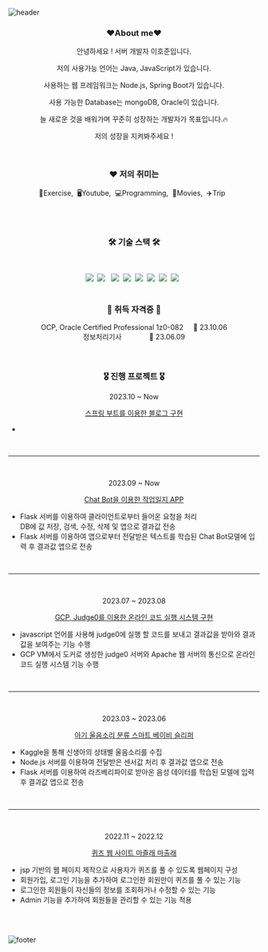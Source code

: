![header](https://capsule-render.vercel.app/api?type=waving&color=auto&height=200&section=header&text=Welcome%20to%20HoJun%20Github&fontSize=50&animation=twinkling&text-color=black)

<h3 align="center"><b>❤️About me❤️</b></h3>
<!--<p align="center"><a href="https://hojunleesunsin.github.io" target="_blank"><img src="https://img.shields.io/badge/BLOG-EA4AAA?style=flat&logo=GitHub Sponsors&logoColor=white"/></a></p> -->

<p align="center">안녕하세요 ! 서버 개발자 이호준입니다.</p>
<p align="center"> 저의 사용가능 언어는 Java, JavaScript가 있습니다.</p>
<p align="center"> 사용하는 웹 프레임워크는 Node.js, Spring Boot가 있습니다. </p>
<p align="center"> 사용 가능한 Database는 mongoDB, Oracle이 있습니다. </p>
<p align="center">늘 새로운 것을 배워가며 꾸준히 성장하는 개발자가 목표입니다.🔥</p>
<p align="center">저의 성장을 지켜봐주세요 !</p>

<br>

<h3 align="center">❤️ 저의 취미는</h3>
<p align="center">💪Exercise,&nbsp;&nbsp;🖥Youtube,&nbsp;&nbsp;💻Programming,&nbsp;&nbsp;🎥Movies,&nbsp;&nbsp;✈️Trip&nbsp;&nbsp;</p>

<br>
<br>

<h3 align="center"><b>🛠 기술 스택 🛠</b></h3>
</br>
<p align="center">
<img src="https://img.shields.io/badge/Java-ED8B00?style=flat-square&logo=openjdk&logoColor=white"/></a>&nbsp 
<img src="https://img.shields.io/badge/Spring-6DB33F?style=flat-square&logo=spring&logoColor=white"/></a> &nbsp
<img src="https://img.shields.io/badge/Javascript-yellow?style=flat-square&logo=Javascript&logoColor=white"/></a>&nbsp 
<img src="https://img.shields.io/badge/Node.js-43853D?style=flat-square&logo=node.js&logoColor=white"/></a>&nbsp
<img src="https://img.shields.io/badge/MongoDB-4EA94B?style=flat-square&logo=mongodb&logoColor=white"/></a>&nbsp
<img src="https://img.shields.io/badge/Oracle-F80000?style=flat-square&logo=Oracle&logoColor=white"/></a>&nbsp
<img src="https://img.shields.io/badge/HTML5-E34F26?style=flat-square&logo=html5&logoColor=white"/></a>&nbsp 
<img src="https://img.shields.io/badge/CSS3-1572B6?style=flat-square&logo=CSS3&logoColor=white"/></a> &nbsp 

<br>
<br>

<h3 align="center"><b>🧾 취득 자격증 🧾</b></h3>
<p align="center">
OCP, Oracle Certified Professional 1z0-082 &nbsp&nbsp&nbsp&nbsp📆 23.10.06 <br>
정보처리기사 &nbsp&nbsp&nbsp&nbsp&nbsp&nbsp&nbsp&nbsp&nbsp&nbsp&nbsp&nbsp&nbsp📆 23.06.09 <br>

<br>
<br>

<h3 align="center"><b>🎖️ 진행 프로젝트 🎖️</b></h3>
<p align="center">2023.10 ~ Now</p>
<p align="center"><a href="https://github.com/hojunleesunsin/SpringBoot_blog" target="_blank">스프링 부트를 이용한 블로그 구현</a></p>
<ul>
  <li></li>
</ul>

<br>
<hr>
<br>

<p align="center">2023.09 ~ Now</p>
<p align="center"><a href="https://github.com/hojunleesunsin/Chat_Bot" target="_blank">Chat Bot을 이용한 작업일지 APP</a></p>
<ul>
  <li>Flask 서버를 이용하여 클라이언트로부터 들어온 요청을 처리</li>
    DB에 값 저장, 검색, 수정, 삭제 및 앱으로 결과값 전송
  <li>Flask 서버를 이용하여 앱으로부터 전달받은 텍스트를 학습된 Chat Bot모델에 입력 후 결과값 앱으로 전송</li>
</ul>

<br>
<hr>
<br>

<p align="center">2023.07 ~ 2023.08</p>
<p align="center"><a href="https://github.com/hojunleesunsin/Gcloud_Project" target="_blank">GCP, Judge0를 이용한 온라인 코드 실행 시스템 구현</a></p>
<ul>
  <li>javascript 언어를 사용해 judge0에 실행 할 코드를 보내고 결과값을 받아와 결과값을 보여주는 기능 수행</li>
  <li>GCP VM에서 도커로 생성한 judge0 서버와 Apache 웹 서버의 통신으로 온라인 코드 실행 시스템 기능 수행</li>
</ul>

<br>
<hr>
<br>

<p align="center">2023.03 ~ 2023.06</p>
<p align="center"><a href="https://github.com/hojunleesunsin/Capstone_project" target="_blank">아기 울음소리 분류 스마트 베이비 슬리퍼</a></p>
<ul>
  <li>Kaggle을 통해 신생아의 상태별 울음소리를 수집</li>
  <li>Node.js 서버를 이용하여 전달받은 센서값 처리 후 결과값 앱으로 전송</li>
  <li>Flask 서버를 이용하여 라즈베리파이로 받아온 음성 데이터를 학습된 모델에 입력 후 결과값 앱으로 전송</li>
</ul>

<br>
<hr>
<br>

<p align="center">2022.11 ~ 2022.12</p>
<p align="center"><a href="https://github.com/hojunleesunsin/Quiz_Web_Project" target="_blank">퀴즈 웹 사이트 마즐래 마출래</a></p>
<ul>
  <li>jsp 기반의 웹 페이지 제작으로 사용자가 퀴즈를 풀 수 있도록 웹페이지 구성</li>
  <li>회원가입, 로그인 기능을 추가하여 로그인한 회원만이 퀴즈를 풀 수 있는 기능</li>
  <li>로그인한 회원들이 자신들의 정보를 조회하거나 수정할 수 있는 기능</li>
  <li>Admin 기능을 추가하여 회원들을 관리할 수 있는 기능 적용</li>
</ul>

<br>
<br>


![footer](https://capsule-render.vercel.app/api?type=waving&color=auto&height=100&section=footer)

